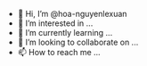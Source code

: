 - 👋 Hi, I’m @hoa-nguyenlexuan
- 👀 I’m interested in ...
- 🌱 I’m currently learning ...
- 💞️ I’m looking to collaborate on ...
- 📫 How to reach me ...

<!---
hoa-nguyenlexuan/hoa-nguyenlexuan is a ✨ special ✨ repository because its `README.md` (this file) appears on your GitHub profile.
You can click the Preview link to take a look at your changes.
--->
